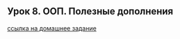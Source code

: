 ## Урок 8. ООП. Полезные дополнения

[ссылка на домашнее задание](https://github.com/TolstikovIgor/Python-Basics/blob/main/lesson8/home_task-8.pdf)
